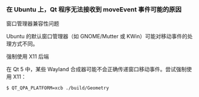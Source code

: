 ### 在 Ubuntu 上，Qt 程序无法接收到 moveEvent 事件可能的原因

窗口管理器兼容性问题

Ubuntu 的默认窗口管理器（如 GNOME/Mutter 或 KWin）可能对移动事件的处理方式不同。

强制使用 X11 后端

在 Qt 5 中，某些 Wayland 合成器可能不会正确传递窗口移动事件。尝试强制使用 X11：

```bash
$ QT_QPA_PLATFORM=xcb ./build/Geometry
```
